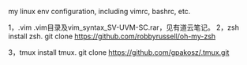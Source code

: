 my linux env configuration, including vimrc, bashrc, etc. 


1，.vim
.vim目录及vim_syntax_SV-UVM-SC.rar，见有道云笔记。
2，zsh
install zsh.
git clone https://github.com/robbyrussell/oh-my-zsh

3，tmux
install tmux.
git clone https://github.com/gpakosz/.tmux.git
